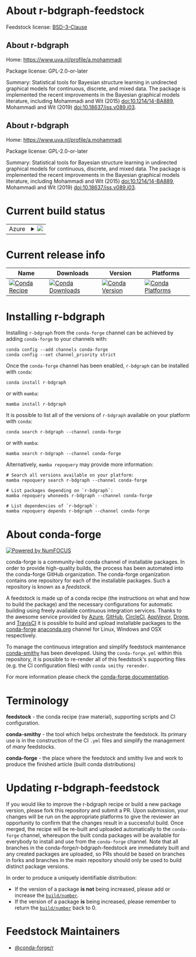 About r-bdgraph-feedstock
=========================

Feedstock license: [BSD-3-Clause](https://github.com/conda-forge/r-bdgraph-feedstock/blob/main/LICENSE.txt)


About r-bdgraph
---------------

Home: https://www.uva.nl/profile/a.mohammadi

Package license: GPL-2.0-or-later

Summary: Statistical tools for Bayesian structure learning in undirected graphical models for continuous, discrete, and mixed data. The package is implemented the recent improvements in the Bayesian graphical models literature, including Mohammadi and Wit (2015) <doi:10.1214/14-BA889>, Mohammadi and Wit (2019) <doi:10.18637/jss.v089.i03>.

About r-bdgraph
---------------

Home: https://www.uva.nl/profile/a.mohammadi

Package license: GPL-2.0-or-later

Summary: Statistical tools for Bayesian structure learning in undirected graphical models for continuous, discrete, and mixed data. The package is implemented the recent improvements in the Bayesian graphical models literature, including Mohammadi and Wit (2015) <doi:10.1214/14-BA889>, Mohammadi and Wit (2019) <doi:10.18637/jss.v089.i03>.

Current build status
====================


<table>
    
  <tr>
    <td>Azure</td>
    <td>
      <details>
        <summary>
          <a href="https://dev.azure.com/conda-forge/feedstock-builds/_build/latest?definitionId=8900&branchName=main">
            <img src="https://dev.azure.com/conda-forge/feedstock-builds/_apis/build/status/r-bdgraph-feedstock?branchName=main">
          </a>
        </summary>
        <table>
          <thead><tr><th>Variant</th><th>Status</th></tr></thead>
          <tbody><tr>
              <td>linux_64_r_base4.3</td>
              <td>
                <a href="https://dev.azure.com/conda-forge/feedstock-builds/_build/latest?definitionId=8900&branchName=main">
                  <img src="https://dev.azure.com/conda-forge/feedstock-builds/_apis/build/status/r-bdgraph-feedstock?branchName=main&jobName=linux&configuration=linux%20linux_64_r_base4.3" alt="variant">
                </a>
              </td>
            </tr><tr>
              <td>linux_64_r_base4.4</td>
              <td>
                <a href="https://dev.azure.com/conda-forge/feedstock-builds/_build/latest?definitionId=8900&branchName=main">
                  <img src="https://dev.azure.com/conda-forge/feedstock-builds/_apis/build/status/r-bdgraph-feedstock?branchName=main&jobName=linux&configuration=linux%20linux_64_r_base4.4" alt="variant">
                </a>
              </td>
            </tr><tr>
              <td>osx_64_r_base4.3</td>
              <td>
                <a href="https://dev.azure.com/conda-forge/feedstock-builds/_build/latest?definitionId=8900&branchName=main">
                  <img src="https://dev.azure.com/conda-forge/feedstock-builds/_apis/build/status/r-bdgraph-feedstock?branchName=main&jobName=osx&configuration=osx%20osx_64_r_base4.3" alt="variant">
                </a>
              </td>
            </tr><tr>
              <td>osx_64_r_base4.4</td>
              <td>
                <a href="https://dev.azure.com/conda-forge/feedstock-builds/_build/latest?definitionId=8900&branchName=main">
                  <img src="https://dev.azure.com/conda-forge/feedstock-builds/_apis/build/status/r-bdgraph-feedstock?branchName=main&jobName=osx&configuration=osx%20osx_64_r_base4.4" alt="variant">
                </a>
              </td>
            </tr><tr>
              <td>win_64_r_base4.3</td>
              <td>
                <a href="https://dev.azure.com/conda-forge/feedstock-builds/_build/latest?definitionId=8900&branchName=main">
                  <img src="https://dev.azure.com/conda-forge/feedstock-builds/_apis/build/status/r-bdgraph-feedstock?branchName=main&jobName=win&configuration=win%20win_64_r_base4.3" alt="variant">
                </a>
              </td>
            </tr><tr>
              <td>win_64_r_base4.4</td>
              <td>
                <a href="https://dev.azure.com/conda-forge/feedstock-builds/_build/latest?definitionId=8900&branchName=main">
                  <img src="https://dev.azure.com/conda-forge/feedstock-builds/_apis/build/status/r-bdgraph-feedstock?branchName=main&jobName=win&configuration=win%20win_64_r_base4.4" alt="variant">
                </a>
              </td>
            </tr>
          </tbody>
        </table>
      </details>
    </td>
  </tr>
</table>

Current release info
====================

| Name | Downloads | Version | Platforms |
| --- | --- | --- | --- |
| [![Conda Recipe](https://img.shields.io/badge/recipe-r--bdgraph-green.svg)](https://anaconda.org/conda-forge/r-bdgraph) | [![Conda Downloads](https://img.shields.io/conda/dn/conda-forge/r-bdgraph.svg)](https://anaconda.org/conda-forge/r-bdgraph) | [![Conda Version](https://img.shields.io/conda/vn/conda-forge/r-bdgraph.svg)](https://anaconda.org/conda-forge/r-bdgraph) | [![Conda Platforms](https://img.shields.io/conda/pn/conda-forge/r-bdgraph.svg)](https://anaconda.org/conda-forge/r-bdgraph) |

Installing r-bdgraph
====================

Installing `r-bdgraph` from the `conda-forge` channel can be achieved by adding `conda-forge` to your channels with:

```
conda config --add channels conda-forge
conda config --set channel_priority strict
```

Once the `conda-forge` channel has been enabled, `r-bdgraph` can be installed with `conda`:

```
conda install r-bdgraph
```

or with `mamba`:

```
mamba install r-bdgraph
```

It is possible to list all of the versions of `r-bdgraph` available on your platform with `conda`:

```
conda search r-bdgraph --channel conda-forge
```

or with `mamba`:

```
mamba search r-bdgraph --channel conda-forge
```

Alternatively, `mamba repoquery` may provide more information:

```
# Search all versions available on your platform:
mamba repoquery search r-bdgraph --channel conda-forge

# List packages depending on `r-bdgraph`:
mamba repoquery whoneeds r-bdgraph --channel conda-forge

# List dependencies of `r-bdgraph`:
mamba repoquery depends r-bdgraph --channel conda-forge
```


About conda-forge
=================

[![Powered by
NumFOCUS](https://img.shields.io/badge/powered%20by-NumFOCUS-orange.svg?style=flat&colorA=E1523D&colorB=007D8A)](https://numfocus.org)

conda-forge is a community-led conda channel of installable packages.
In order to provide high-quality builds, the process has been automated into the
conda-forge GitHub organization. The conda-forge organization contains one repository
for each of the installable packages. Such a repository is known as a *feedstock*.

A feedstock is made up of a conda recipe (the instructions on what and how to build
the package) and the necessary configurations for automatic building using freely
available continuous integration services. Thanks to the awesome service provided by
[Azure](https://azure.microsoft.com/en-us/services/devops/), [GitHub](https://github.com/),
[CircleCI](https://circleci.com/), [AppVeyor](https://www.appveyor.com/),
[Drone](https://cloud.drone.io/welcome), and [TravisCI](https://travis-ci.com/)
it is possible to build and upload installable packages to the
[conda-forge](https://anaconda.org/conda-forge) [anaconda.org](https://anaconda.org/)
channel for Linux, Windows and OSX respectively.

To manage the continuous integration and simplify feedstock maintenance
[conda-smithy](https://github.com/conda-forge/conda-smithy) has been developed.
Using the ``conda-forge.yml`` within this repository, it is possible to re-render all of
this feedstock's supporting files (e.g. the CI configuration files) with ``conda smithy rerender``.

For more information please check the [conda-forge documentation](https://conda-forge.org/docs/).

Terminology
===========

**feedstock** - the conda recipe (raw material), supporting scripts and CI configuration.

**conda-smithy** - the tool which helps orchestrate the feedstock.
                   Its primary use is in the construction of the CI ``.yml`` files
                   and simplify the management of *many* feedstocks.

**conda-forge** - the place where the feedstock and smithy live and work to
                  produce the finished article (built conda distributions)


Updating r-bdgraph-feedstock
============================

If you would like to improve the r-bdgraph recipe or build a new
package version, please fork this repository and submit a PR. Upon submission,
your changes will be run on the appropriate platforms to give the reviewer an
opportunity to confirm that the changes result in a successful build. Once
merged, the recipe will be re-built and uploaded automatically to the
`conda-forge` channel, whereupon the built conda packages will be available for
everybody to install and use from the `conda-forge` channel.
Note that all branches in the conda-forge/r-bdgraph-feedstock are
immediately built and any created packages are uploaded, so PRs should be based
on branches in forks and branches in the main repository should only be used to
build distinct package versions.

In order to produce a uniquely identifiable distribution:
 * If the version of a package **is not** being increased, please add or increase
   the [``build/number``](https://docs.conda.io/projects/conda-build/en/latest/resources/define-metadata.html#build-number-and-string).
 * If the version of a package **is** being increased, please remember to return
   the [``build/number``](https://docs.conda.io/projects/conda-build/en/latest/resources/define-metadata.html#build-number-and-string)
   back to 0.

Feedstock Maintainers
=====================

* [@conda-forge/r](https://github.com/orgs/conda-forge/teams/r/)

